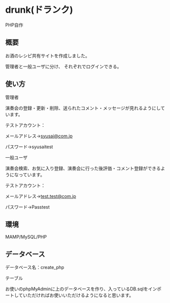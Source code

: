 # drunk(ドランク)
PHP自作

## 概要
お酒のレシピ共有サイトを作成しました。

管理者と一般ユーザに分け、
それぞれでログインできる。



## 使い方
管理者

演奏会の登録・更新・削除、送られたコメント・メッセージが見れるようにしています。

テストアカウント：

メールアドレス→syusai@com.jp

パスワード→syusaitest

一般ユーザ

演奏会検索、お気に入り登録、演奏会に行った後評価・コメント登録ができるようになっています。

テストアカウント：

メールアドレス→test.test@com.jp

パスワード→Passtest

## 環境
MAMP/MySQL/PHP


## データベース

データベース名：create_php 

テーブル

お使いのphpMyAdminに上のデータベースを作り、入っているDB.sqlをインポートしていただければお使いいただけるようになると思います。
 
 
